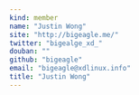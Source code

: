 ```yaml
---
kind: member
name: "Justin Wong"
site: "http://bigeagle.me/"
twitter: "bigealge_xd_"
douban: ""
github: "bigeagle"
email: "bigeagle@xdlinux.info"
title: "Justin Wong"
---
```


